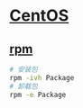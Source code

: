 # [CentOS](https://www.centos.org/)

## [rpm](https://rpm.org/)

```bash
# 安装包
rpm -ivh Package
# 卸载包
rpm -e Package
```
